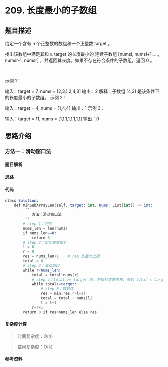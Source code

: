 # 209. 长度最小的子数组

## 题目描述

给定一个含有 n 个正整数的数组和一个正整数 target 。

找出该数组中满足其和 ≥ target 的长度最小的 连续子数组 [numsl, numsl+1, ..., numsr-1, numsr] ，并返回其长度。如果不存在符合条件的子数组，返回 0 。

 

示例 1：

输入：target = 7, nums = [2,3,1,2,4,3]
输出：2
解释：子数组 [4,3] 是该条件下的长度最小的子数组。
示例 2：

输入：target = 4, nums = [1,4,4]
输出：1
示例 3：

输入：target = 11, nums = [1,1,1,1,1,1,1,1]
输出：0



## 思路介绍

### 方法一：滑动窗口法

#### 题目解析



#### 思路



#### 代码

```s
class Solution:
    def minSubArrayLen(self, target: int, nums: List[int]) -> int:
        '''
            方法：滑动窗口法
        '''
        # step 1：判空
        nums_len = len(nums)
        if nums_len==0:
            return 0
        # step 2：定义左右指针
        l = 0
        r = 0
        res = nums_len+1    # res 取最大上限
        total = 0
        # step 3：滑动窗口
        while r<nums_len:
            total = total+nums[r]
            # step 4：total >= target 时，左指针需要左移，直到 total < target 
            while total>=target:
                # step 5：取最优
                res = min(res,r-l+1)       
                total = total - nums[l]
                l = l+1
            r=r+1
        return 0 if res>nums_len else res 
```

   
#### 复杂度计算

> 时间复杂度：O(n)  

> 空间复杂度：O(k)

#### 参考资料

